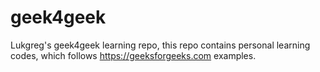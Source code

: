 # geek4geek

Lukgreg's geek4geek learning repo, this repo contains personal learning codes,
which follows <https://geeksforgeeks.com> examples.